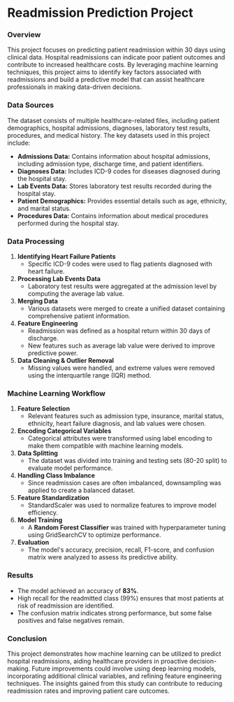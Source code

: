 # Readmission Prediction Project

### Overview
This project focuses on predicting patient readmission within 30 days using clinical data. Hospital readmissions can indicate poor patient outcomes and contribute to increased healthcare costs. By leveraging machine learning techniques, this project aims to identify key factors associated with readmissions and build a predictive model that can assist healthcare professionals in making data-driven decisions.

### Data Sources
The dataset consists of multiple healthcare-related files, including patient demographics, hospital admissions, diagnoses, laboratory test results, procedures, and medical history. The key datasets used in this project include:
- **Admissions Data:** Contains information about hospital admissions, including admission type, discharge time, and patient identifiers.
- **Diagnoses Data:** Includes ICD-9 codes for diseases diagnosed during the hospital stay.
- **Lab Events Data:** Stores laboratory test results recorded during the hospital stay.
- **Patient Demographics:** Provides essential details such as age, ethnicity, and marital status.
- **Procedures Data:** Contains information about medical procedures performed during the hospital stay.

### Data Processing
1. **Identifying Heart Failure Patients**
   - Specific ICD-9 codes were used to flag patients diagnosed with heart failure.
2. **Processing Lab Events Data**
   - Laboratory test results were aggregated at the admission level by computing the average lab value.
3. **Merging Data**
   - Various datasets were merged to create a unified dataset containing comprehensive patient information.
4. **Feature Engineering**
   - Readmission was defined as a hospital return within 30 days of discharge.
   - New features such as average lab value were derived to improve predictive power.
5. **Data Cleaning & Outlier Removal**
   - Missing values were handled, and extreme values were removed using the interquartile range (IQR) method.

### Machine Learning Workflow
1. **Feature Selection**
   - Relevant features such as admission type, insurance, marital status, ethnicity, heart failure diagnosis, and lab values were chosen.
2. **Encoding Categorical Variables**
   - Categorical attributes were transformed using label encoding to make them compatible with machine learning models.
3. **Data Splitting**
   - The dataset was divided into training and testing sets (80-20 split) to evaluate model performance.
4. **Handling Class Imbalance**
   - Since readmission cases are often imbalanced, downsampling was applied to create a balanced dataset.
5. **Feature Standardization**
   - StandardScaler was used to normalize features to improve model efficiency.
6. **Model Training**
   - A **Random Forest Classifier** was trained with hyperparameter tuning using GridSearchCV to optimize performance.
7. **Evaluation**
   - The model's accuracy, precision, recall, F1-score, and confusion matrix were analyzed to assess its predictive ability.

### Results
- The model achieved an accuracy of **83%**.
- High recall for the readmitted class (99%) ensures that most patients at risk of readmission are identified.
- The confusion matrix indicates strong performance, but some false positives and false negatives remain.

### Conclusion
This project demonstrates how machine learning can be utilized to predict hospital readmissions, aiding healthcare providers in proactive decision-making. Future improvements could involve using deep learning models, incorporating additional clinical variables, and refining feature engineering techniques. The insights gained from this study can contribute to reducing readmission rates and improving patient care outcomes.

